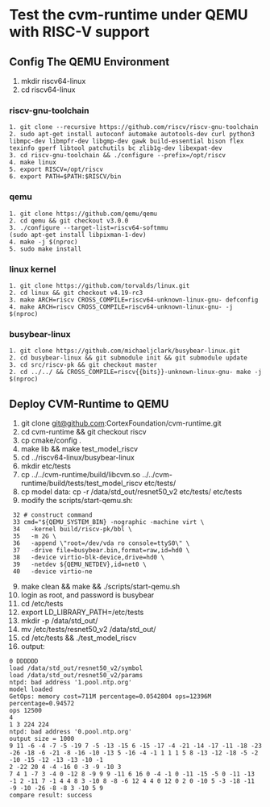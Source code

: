 # Test the cvm-runtime under QEMU with RISC-V support

## Config The QEMU Environment
1. mkdir riscv64-linux
2. cd riscv64-linux

### riscv-gnu-toolchain
```
1. git clone --recursive https://github.com/riscv/riscv-gnu-toolchain
2. sudo apt-get install autoconf automake autotools-dev curl python3 libmpc-dev libmpfr-dev libgmp-dev gawk build-essential bison flex texinfo gperf libtool patchutils bc zlib1g-dev libexpat-dev
3. cd riscv-gnu-toolchain && ./configure --prefix=/opt/riscv
4. make linux
5. export RISCV=/opt/riscv
6. export PATH=$PATH:$RISCV/bin
```
### qemu
```
1. git clone https://github.com/qemu/qemu
2. cd qemu && git checkout v3.0.0
3. ./configure --target-list=riscv64-softmmu
(sudo apt-get install libpixman-1-dev)
4. make -j $(nproc)
5. sudo make install
```
### linux kernel
```
1. git clone https://github.com/torvalds/linux.git
2. cd linux && git checkout v4.19-rc3
3. make ARCH=riscv CROSS_COMPILE=riscv64-unknown-linux-gnu- defconfig
4. make ARCH=riscv CROSS_COMPILE=riscv64-unknown-linux-gnu- -j $(nproc)
```

### busybear-linux
```
1. git clone https://github.com/michaeljclark/busybear-linux.git
2. cd busybear-linux && git submodule init && git submodule update
3. cd src/riscv-pk && git checkout master
2. cd ../../ && CROSS_COMPILE=riscv{{bits}}-unknown-linux-gnu- make -j $(nproc)
```

## Deploy CVM-Runtime to QEMU

1. git clone git@github.com:CortexFoundation/cvm-runtime.git
2. cd cvm-runtime && git checkout riscv
3. cp cmake/config . 
4. make lib && make test_model_riscv
5. cd ../riscv64-linux/busybear-linux 
6. mkdir etc/tests
7. cp ../../cvm-runtime/build/libcvm.so ../../cvm-runtime/build/tests/test_model_riscv etc/tests/ 
8. cp model data: cp -r /data/std_out/resnet50_v2 etc/tests/ etc/tests
9. modify the scripts/start-qemu.sh:
```
 32 # construct command
 33 cmd="${QEMU_SYSTEM_BIN} -nographic -machine virt \
 34   -kernel build/riscv-pk/bbl \
 35   -m 2G \
 36   -append \"root=/dev/vda ro console=ttyS0\" \
 37   -drive file=busybear.bin,format=raw,id=hd0 \
 38   -device virtio-blk-device,drive=hd0 \
 39   -netdev ${QEMU_NETDEV},id=net0 \
 40   -device virtio-ne
```
9. make clean && make && ./scripts/start-qemu.sh
10. login as root, and password is busybear
11. cd /etc/tests
12. export LD_LIBRARY_PATH=/etc/tests
13. mkdir -p /data/std_out/
14. mv /etc/tests/resnet50_v2 /data/std_out/
15. cd /etc/tests && ./test_model_riscv
16. output:
```
0 DDDDDD
load /data/std_out/resnet50_v2/symbol
load /data/std_out/resnet50_v2/params
ntpd: bad address '1.pool.ntp.org'
model loaded
GetOps: memory cost=711M percentage=0.0542804 ops=12396M percentage=0.94572
ops 12500
4
1 3 224 224
ntpd: bad address '0.pool.ntp.org'
output size = 1000
9 11 -6 -4 -7 -5 -19 7 -5 -13 -15 6 -15 -17 -4 -21 -14 -17 -11 -18 -23 -26 -18 -6 -21 -8 -16 -10 -13 5 -16 -4 -1 1 1 1 5 8 -13 -12 -18 -5 -2 -10 -15 -12 -13 -13 -10 -1
2 -22 20 4 -4 -16 0 -3 -9 -10 3
7 4 1 -7 3 -4 0 -12 8 -9 9 9 -11 6 16 0 -4 -1 0 -11 -15 -5 0 -11 -13 -1 2 -11 7 -1 4 4 8 3 -10 8 -8 -6 12 4 4 0 12 0 2 0 -10 5 -3 -18 -11 -9 -10 -26 -8 -8 3 -10 5 9
compare result: success
```
